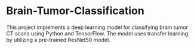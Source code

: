 # Brain-Tumor-Classification
This project implements a deep learning model for classifying brain tumor CT scans using Python and TensorFlow. The model uses transfer learning by utilizing a pre-trained ResNet50 model.
